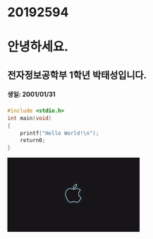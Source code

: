# 20192594

# 안녕하세요.  
## 전자정보공학부 1학년 박태성입니다.  

#### 생일: 2001/01/31  

```c  
#include <stdio.h>
int main(void)
{
    printf("Hello World!\n");
    return0;
}
```


![apple](./apple.png)